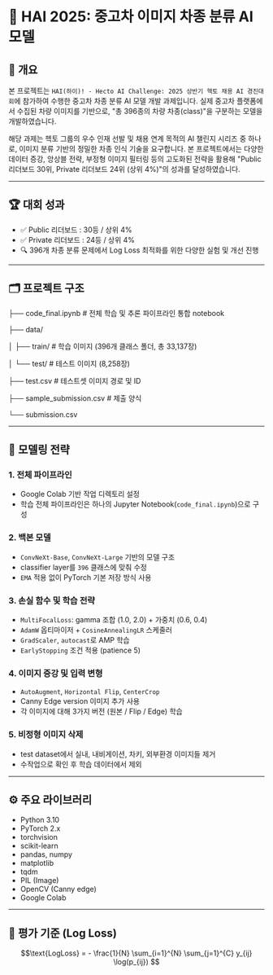 # 🚗 HAI 2025: 중고차 이미지 차종 분류 AI 모델

## 📌 개요

본 프로젝트는 `HAI(하이)! - Hecto AI Challenge: 2025 상반기 헥토 채용 AI 경진대회`에 참가하여 수행한 중고차 차종 분류 AI 모델 개발 과제입니다. 실제 중고차 플랫폼에서 수집된 차량 이미지를 기반으로, "총 396종의 차량 차종(class)"을 구분하는 모델을 개발하였습니다.

해당 과제는 헥토 그룹의 우수 인재 선발 및 채용 연계 목적의 AI 챌린지 시리즈 중 하나로, 이미지 분류 기반의 정밀한 차종 인식 기술을 요구합니다. 본 프로젝트에서는 다양한 데이터 증강, 앙상블 전략, 부정형 이미지 필터링 등의 고도화된 전략을 활용해 "Public 리더보드 30위, Private 리더보드 24위 (상위 4%)"의 성과를 달성하였습니다.

---

## 🏆 대회 성과

- ✅ Public 리더보드 : 30등 / 상위 4%
- ✅ Private 리더보드 : 24등 / 상위 4%
- 🔍 396개 차종 분류 문제에서 Log Loss 최적화를 위한 다양한 실험 및 개선 진행

---

## 🗂️ 프로젝트 구조
├── code_final.ipynb # 전체 학습 및 추론 파이프라인 통합 notebook

├── data/

│   ├── train/ # 학습 이미지 (396개 클래스 폴더, 총 33,137장)

│   └── test/ # 테스트 이미지 (8,258장)

├── test.csv # 테스트셋 이미지 경로 및 ID

├── sample_submission.csv # 제출 양식

└── submission.csv 

---

## 🧠 모델링 전략

### 1. 전체 파이프라인
- Google Colab 기반 작업 디렉토리 설정
- 학습 전체 파이프라인은 하나의 Jupyter Notebook(`code_final.ipynb`)으로 구성

### 2. 백본 모델
- `ConvNeXt-Base`, `ConvNeXt-Large` 기반의 모델 구조
- classifier layer를 `396` 클래스에 맞춰 수정
- `EMA` 적용 없이 PyTorch 기본 저장 방식 사용

### 3. 손실 함수 및 학습 전략
- `MultiFocalLoss`: gamma 조합 (1.0, 2.0) + 가중치 (0.6, 0.4)
- `AdamW` 옵티마이저 + `CosineAnnealingLR` 스케줄러
- `GradScaler`, `autocast`로 AMP 학습
- `EarlyStopping` 조건 적용 (patience 5)

### 4. 이미지 증강 및 입력 변형
- `AutoAugment`, `Horizontal Flip`, `CenterCrop`
- Canny Edge version 이미지 추가 사용
- 각 이미지에 대해 3가지 버전 (원본 / Flip / Edge) 학습

### 5. 비정형 이미지 삭제
- test dataset에서 실내, 내비게이션, 차키, 외부환경 이미지들 제거
- 수작업으로 확인 후 학습 데이터에서 제외

---

## ⚙️ 주요 라이브러리

- Python 3.10  
- PyTorch 2.x  
- torchvision  
- scikit-learn  
- pandas, numpy  
- matplotlib  
- tqdm  
- PIL (Image)  
- OpenCV (Canny edge)  
- Google Colab

---

## 🧪 평가 기준 (Log Loss)

```math
\text{LogLoss} = - \frac{1}{N} \sum_{i=1}^{N} \sum_{j=1}^{C} y_{ij} \log(p_{ij})
